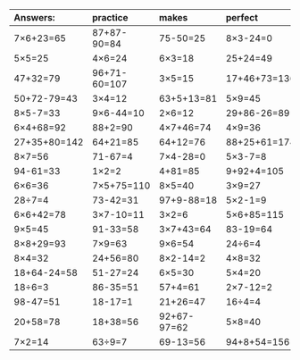 | Answers: | practice | makes | perfect | ! |
| :--- | :--- | :--- | :--- | :--- |
| 7×6+23=65 | 87+87-90=84 | 75-50=25 | 8×3-24=0 | 69-4=65 | 
| 5×5=25 | 4×6=24 | 6×3=18 | 25+24=49 | 75-32=43 | 
| 47+32=79 | 96+71-60=107 | 3×5=15 | 17+46+73=136 | 24÷8=3 | 
| 50+72-79=43 | 3×4=12 | 63+5+13=81 | 5×9=45 | 50-28=22 | 
| 8×5-7=33 | 9×6-44=10 | 2×6=12 | 29+86-26=89 | 34+2+72=108 | 
| 6×4+68=92 | 88+2=90 | 4×7+46=74 | 4×9=36 | 7×5=35 | 
| 27+35+80=142 | 64+21=85 | 64+12=76 | 88+25+61=174 | 38+52=90 | 
| 8×7=56 | 71-67=4 | 7×4-28=0 | 5×3-7=8 | 4×3=12 | 
| 94-61=33 | 1×2=2 | 4+81=85 | 9+92+4=105 | 57+18-21=54 | 
| 6×6=36 | 7×5+75=110 | 8×5=40 | 3×9=27 | 9×2=18 | 
| 28÷7=4 | 73-42=31 | 97+9-88=18 | 5×2-1=9 | 61+37=98 | 
| 6×6+42=78 | 3×7-10=11 | 3×2=6 | 5×6+85=115 | 54÷9=6 | 
| 9×5=45 | 91-33=58 | 3×7+43=64 | 83-19=64 | 17+36-19=34 | 
| 8×8+29=93 | 7×9=63 | 9×6=54 | 24÷6=4 | 9×8=72 | 
| 8×4=32 | 24+56=80 | 8×2-14=2 | 4×8=32 | 58-45=13 | 
| 18+64-24=58 | 51-27=24 | 6×5=30 | 5×4=20 | 4×2=8 | 
| 18÷6=3 | 86-35=51 | 57+4=61 | 2×7-12=2 | 3×8=24 | 
| 98-47=51 | 18-17=1 | 21+26=47 | 16÷4=4 | 55+8=63 | 
| 20+58=78 | 18+38=56 | 92+67-97=62 | 5×8=40 | 59-26=33 | 
| 7×2=14 | 63÷9=7 | 69-13=56 | 94+8+54=156 | 6×8=48 | 
